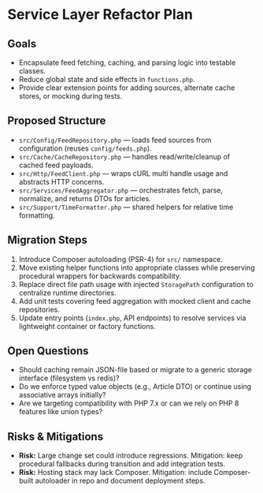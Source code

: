 # Service Layer Refactor Plan

## Goals
- Encapsulate feed fetching, caching, and parsing logic into testable classes.
- Reduce global state and side effects in `functions.php`.
- Provide clear extension points for adding sources, alternate cache stores, or mocking during tests.

## Proposed Structure
- `src/Config/FeedRepository.php` — loads feed sources from configuration (reuses `config/feeds.php`).
- `src/Cache/CacheRepository.php` — handles read/write/cleanup of cached feed payloads.
- `src/Http/FeedClient.php` — wraps cURL multi handle usage and abstracts HTTP concerns.
- `src/Services/FeedAggregator.php` — orchestrates fetch, parse, normalize, and returns DTOs for articles.
- `src/Support/TimeFormatter.php` — shared helpers for relative time formatting.

## Migration Steps
1. Introduce Composer autoloading (PSR-4) for `src/` namespace.
2. Move existing helper functions into appropriate classes while preserving procedural wrappers for backwards compatibility.
3. Replace direct file path usage with injected `StoragePath` configuration to centralize runtime directories.
4. Add unit tests covering feed aggregation with mocked client and cache repositories.
5. Update entry points (`index.php`, API endpoints) to resolve services via lightweight container or factory functions.

## Open Questions
- Should caching remain JSON-file based or migrate to a generic storage interface (filesystem vs redis)?
- Do we enforce typed value objects (e.g., Article DTO) or continue using associative arrays initially?
- Are we targeting compatibility with PHP 7.x or can we rely on PHP 8 features like union types?

## Risks & Mitigations
- **Risk:** Large change set could introduce regressions. Mitigation: keep procedural fallbacks during transition and add integration tests.
- **Risk:** Hosting stack may lack Composer. Mitigation: include Composer-built autoloader in repo and document deployment steps.
